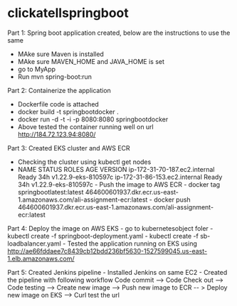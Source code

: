 # clickatellspringboot
Part 1: Spring boot application created, below are the instructions to use the same
 - MAke sure Maven is installed
 - MAke sure MAVEN_HOME and JAVA_HOME is set
 - go to MyApp
 - Run mvn spring-boot:run


Part 2: Containerize the application
  - Dockerfile code is attached
  - docker build -t springbootdocker .
  - docker run -d -t -i -p 8080:8080 springbootdocker
  - Above tested the container running well on url http://184.72.123.94:8080/
  
Part 3: Created EKS cluster and AWS ECR
   - Checking the cluster using kubectl get nodes
   - NAME                            STATUS   ROLES    AGE   VERSION
ip-172-31-70-187.ec2.internal   Ready    <none>   34h   v1.22.9-eks-810597c
ip-172-31-86-153.ec2.internal   Ready    <none>   34h   v1.22.9-eks-810597c
    - Push the image to AWS ECR
    - docker tag springbootlatest:latest 464600601937.dkr.ecr.us-east-1.amazonaws.com/ali-assignment-ecr:latest
    - docker push 464600601937.dkr.ecr.us-east-1.amazonaws.com/ali-assignment-ecr:latest

Part 4: Deploy the image on AWS EKS
    - go to kubernetesobject foler
    - kubectl create -f springboot-deployment.yaml
    - kubectl create -f sb-loadbalancer.yaml
    - Tested the application running on EKS using http://ae66fddaee7c8439cb12bdd236bf5630-1527599045.us-east-1.elb.amazonaws.com/
 
Part 5: Created Jenkins pipeline
      - Installed Jenkins on same EC2
      - Created the pipeline with following workflow
       Code commit -->  Code Check out --> Code  testing --> Create new image --> Push new image to ECR -- > Deploy new image on EKS --> Curl test the url
